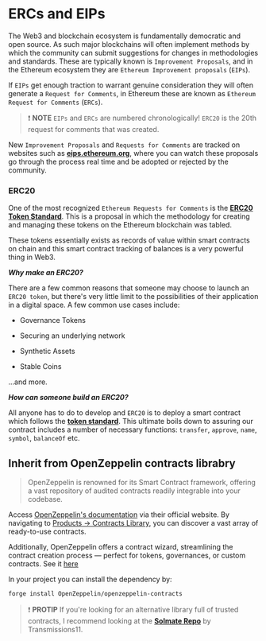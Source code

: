 # ERCs and EIPs

The Web3 and blockchain ecosystem is fundamentally democratic and open source. As such major blockchains will often implement methods by which the community can submit suggestions for changes in methodologies and standards. These are typically known is `Improvement Proposals`, and in the Ethereum ecosystem they are `Ethereum Improvement proposals` (`EIPs`).

If `EIPs` get enough traction to warrant genuine consideration they will often generate a `Request for Comments`, in Ethereum these are known as `Ethereum Request for Comments` (`ERCs`).

> ❗ **NOTE**
> `EIPs` and `ERCs` are numbered chronologically! `ERC20` is the 20th request for comments that was created.

New `Improvement Proposals` and `Requests for Comments` are tracked on websites such as **[eips.ethereum.org](https://eips.ethereum.org/)**, where you can watch these proposals go through the process real time and be adopted or rejected by the community.

### ERC20

One of the most recognized `Ethereum Requests for Comments` is the **[ERC20 Token Standard](https://eips.ethereum.org/EIPS/eip-20)**. This is a proposal in which the methodology for creating and managing these tokens on the Ethereum blockchain was tabled.

These tokens essentially exists as records of value within smart contracts on chain and this smart contract tracking of balances is a very powerful thing in Web3.

_**Why make an ERC20?**_

There are a few common reasons that someone may choose to launch an `ERC20 token`, but there's very little limit to the possibilities of their application in a digital space. A few common use cases include:

* Governance Tokens

* Securing an underlying network

* Synthetic Assets

* Stable Coins

...and more.

_**How can someone build an ERC20?**_

All anyone has to do to develop and `ERC20` is to deploy a smart contract which follows the **[token standard](https://eips.ethereum.org/EIPS/eip-20)**. This ultimate boils down to assuring our contract includes a number of necessary functions: `transfer`, `approve`, `name`, `symbol`, `balanceOf` etc.

## Inherit from OpenZeppelin contracts librabry
> OpenZeppelin is renowned for its Smart Contract framework, offering a vast repository of audited contracts readily integrable into your codebase.

Access [OpenZeppelin's documentation](https://docs.openzeppelin.com/contracts/5.x/) via their official website. By navigating to [Products -> Contracts Library](https://www.openzeppelin.com/contracts), you can discover a vast array of ready-to-use contracts.

Additionally, OpenZeppelin offers a contract wizard, streamlining the contract creation process — perfect for tokens, governances, or custom contracts.
See it [here](https://docs.openzeppelin.com/contracts/5.x/wizard)

In your project you can install the dependency by:
```bash
forge install OpenZeppelin/openzeppelin-contracts
```
> ❗ **PROTIP**
> If you're looking for an alternative library full of trusted contracts, I recommend looking at the **[Solmate Repo](https://github.com/transmissions11/solmate)** by Transmissions11.


